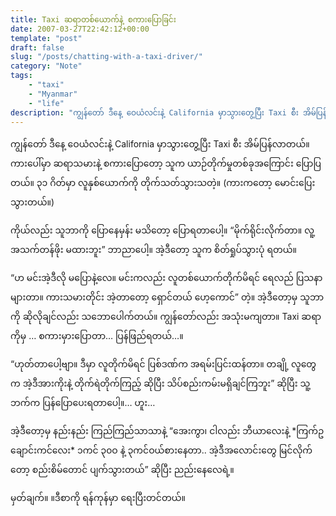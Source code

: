 ```yaml
---
title: Taxi ဆရာတစ်ယောက်နဲ့ စကားပြောခြင်း
date: 2007-03-27T22:42:12+00:00
template: "post"  
draft: false  
slug: "/posts/chatting-with-a-taxi-driver/"  
category: "Note"
tags:
    - "taxi"
    - "Myanmar"
    - "life"
description: "ကျွန်တော် ဒီနေ့ ဝေယံလင်းနဲ့ California မှာသွားတွေ့ပြီး Taxi စီး အိမ်ပြန်လာတယ်။ ကားပေါ်မှာ ဆရာသမားနဲ့ စကားပြောတော့ သူက ယာဉ်တိုက်မှုတစ်ခုအကြောင်း ပြောပြတယ်။ ၃၁ ဂိတ်မှာ လူနှစ်ယောက်ကို တိုက်သတ်သွားသတဲ့။"
---
```

ကျွန်တော် ဒီနေ့ ဝေယံလင်းနဲ့ California မှာသွားတွေ့ပြီး Taxi စီး အိမ်ပြန်လာတယ်။ ကားပေါ်မှာ ဆရာသမားနဲ့ စကားပြောတော့ သူက ယာဉ်တိုက်မှုတစ်ခုအကြောင်း ပြောပြတယ်။ ၃၁ ဂိတ်မှာ လူနှစ်ယောက်ကို တိုက်သတ်သွားသတဲ့။ (ကားကတော့ မောင်းပြေးသွားတယ်။)

ကိုယ်လည်း သူဘာကို ပြောနေမှန်း မသိတော့ ပြောရတာပေါ့။ “မိုက်ရိုင်းလိုက်တာ။ လူ့အသက်တန်ဖိုး မထားဘူး” ဘာညာပေါ့။ အဲ့ဒီတော့ သူက စိတ်ရှုပ်သွားပုံ ရတယ်။

“ဟ မင်းအဲ့ဒီလို မပြောနဲ့လေ။ မင်းကလည်း လူတစ်ယောက်တိုက်မိရင် ရေလည် ပြသနာများတာ။ ကားသမားတိုင်း အဲ့တာတော့ ရှောင်တယ် ဟေ့ကောင်” တဲ့။ အဲ့ဒီတော့မှ သူဘာကို ဆိုလိုချင်လည်း သဘောပေါက်တယ်။ ကျွန်တော်လည်း အသုံးမကျတာ။ Taxi ဆရာကိုမှ … စကားမှားပြောတာ… ပြန်ဖြည်ရတယ်…။

“ဟုတ်တာပေါ့ဗျာ။ ဒီမှာ လူတိုက်မိရင် ပြစ်ဒဏ်က အရမ်းပြင်းထန်တာ။ တချို့ လူတွေက အဲ့ဒီအားကိုးနဲ့ တိုက်ရဲတိုက်ကြည့် ဆိုပြီး သိပ်စည်းကမ်းမရှိချင်ကြဘူး” ဆိုပြီး သူ့ဘက်က ပြန်ပြောပေးရတာပေါ့။… ဟူး…

အဲ့ဒီတော့မှ နည်းနည်း ကြည်ကြည်သာသာနဲ့ “အေးကွာ၊ ငါလည်း ဘီယာလေးနဲ့ \*ကြက်ဥချောင်းကင်လေး\* ၁ကင် ၃၀ဝ နဲ့ ၃ကင်ဝယ်စားနေတာ.. အဲ့ဒီအလောင်းတွေ မြင်လိုက်တော့ စည်းစိမ်တောင် ပျက်သွားတယ်” ဆိုပြီး ညည်းနေလေရဲ့။

မှတ်ချက်။ ။ဒီစာကို ရန်ကုန်မှာ ရေးပြီးတင်တယ်။